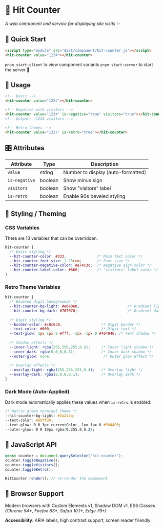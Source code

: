 # 🦔 Hit Counter

*A web component and service for displaying site visits* ✨

## 🚀 Quick Start

```html
<script type="module" src="dist/component/hit-counter.js"></script>
<hit-counter value="1234"></hit-counter>
```

`pnpm start:client` to view component variants
`pnpm start:server` to start the server :construction:

## 📖 Usage

```html
<!-- Basic -->
<hit-counter value="1234"></hit-counter>

<!-- Negative with visitors -->
<hit-counter value="1234" is-negative="true" visitors="true"></hit-counter>
<!-- Output: -1234 visitors -->

<!-- Retro themes -->
<hit-counter value="1337" is-retro="true"></hit-counter>
```

## 🎛️ Attributes

| Attribute     | Type    | Description |
|---------------|---------|-------------|
| `value`       | string  | Number to display (auto-formatted) |
| `is-negative` | boolean | Show minus sign |
| `visitors`    | boolean | Show "visitors" label |
| `is-retro`    | boolean | Enable 90s beveled styling |

## 🎨 Styling / Theming

### CSS Variables

There are 13 variables that can be overridden.

```css
hit-counter {
  /* Basic styling */
  --hit-counter-color: #333;              /* Main text color */
  --hit-counter-font-size: 1.25rem;       /* Font size */
  --hit-counter-negative-color: #e74c3c;  /* Negative sign color */
  --hit-counter-label-color: #666;        /* "visitors" label color */
}
```

### Retro Theme Variables
```css
hit-counter {
  /* Beveled digit backgrounds */
  --hit-counter-bg-light: #e0e0e0;                      /* Gradient light */
  --hit-counter-bg-dark: #707070;                       /* Gradient dark */
  
  /* Digit styling */
  --border-color: #c0c0c0;                  /* Digit border */
  --text-color: #000;                       /* Digit text */
  --text-glow: 1px 1px 0 #fff, -1px -1px 0 #404040; /* Text shadow */
  
  /* Shadow effects */
  --inner-light: rgba(255,255,255,0.8);     /* Inner light shadow */
  --inner-dark: rgba(0,0,0,0.5);            /* Inner dark shadow */
  --outer-glow: none;                        /* Outer glow effect */
  
  /* Overlay effects */
  --overlay-light: rgba(255,255,255,0.4);   /* Overlay light */
  --overlay-dark: rgba(0,0,0,0.1);          /* Overlay dark */
}
```

### Dark Mode (Auto-Applied)
Dark mode automatically applies these values when `is-retro` is enabled:
```css
/* Matrix green terminal theme */
--hit-counter-bg-light: #2a2a2a;
--text-color: #00ff00;
--text-glow: 0 0 3px currentColor, 1px 1px 0 #004400;
--outer-glow: 0 0 10px rgba(0,255,0,0.2);
```

## 🔧 JavaScript API

```javascript
const counter = document.querySelector('hit-counter');
counter.toggleNegative();
counter.toggleVisitors();
counter.toggleRetro();

HitCounter.render(); // re-render the component

```

## 🌟 Browser Support

Modern browsers with Custom Elements v1, Shadow DOM v1, ES6 Classes  
*(Chrome 54+, Firefox 63+, Safari 10.1+, Edge 79+)*

**Accessibility:** ARIA labels, high contrast support, screen reader friendly
